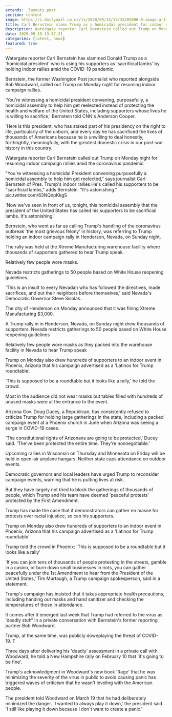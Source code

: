 ```yaml
---
extends: _layouts.post
section: content
image: https://i.dailymail.co.uk/1s/2020/09/15/13/33205090-0-image-a-11_1600172731687.jpg 
title: Carl Bernstein slams Trump as a homicidal president for indoor rallies 
description: Watergate reporter Carl Bernstein called out Trump on Monday night for resuming indoor campaign rallies amid the coronavirus pandemic. 
date: 2020-09-15-13-37-21 
categories: [latest, news] 
featured: true 
--- 
```

Watergate reporter Carl Bernstein has slammed Donald Trump as a 'homicidal president' who is using his supporters as 'sacrificial lambs' by holding indoor rallies amid the COVID-19 pandemic. 

Bernstein, the former Washington Post journalist who reported alongside Bob Woodward, called out Trump on Monday night for resuming indoor campaign rallies. 

'You're witnessing a homicidal president convening, purposefully, a homicidal assembly to help him get reelected instead of protecting the health and welfare of the United States, including supporters whose lives he is willing to sacrifice,' Bernstein told CNN's Anderson Cooper.   

'Here is this president, who has staked part of his presidency on the right to life, particularly of the unborn, and every day he has sacrificed the lives of thousands of Americans because he is unwilling to deal honestly, forthrightly, meaningfully, with the greatest domestic crisis in our post-war history in this country.

Watergate reporter Carl Bernstein called out Trump on Monday night for resuming indoor campaign rallies amid the coronavirus pandemic 

"You're witnessing a homicidal President convening purposefully a homicidal assembly to help him get reelected," says journalist Carl Bernstein of Pres. Trump's indoor rallies.He's called his supporters to be "sacrificial lambs," adds Bernstein. "It's astonishing." pic.twitter.com/63NQnpKkgS

'Now we've seen in front of us, tonight, this homicidal assembly that the president of the United States has called his supporters to be sacrificial lambs. It's astonishing.' 

Bernstein, who went as far as calling Trump's handling of the coronavirus outbreak 'the most grievous felony' in history, was referring to Trump holding an indoor campaign rally in Henderson, Nevada, on Sunday night.  

The rally was held at the Xtreme Manufacturing warehouse facility where thousands of supporters gathered to hear Trump speak. 

Relatively few people wore masks. 

Nevada restricts gatherings to 50 people based on White House reopening guidelines.

'This is an insult to every Nevadan who has followed the directives, made sacrifices, and put their neighbors before themselves,' said Nevada's Democratic Governor Steve Sisolak.

The city of Henderson on Monday announced that it was fining Xtreme Manufacturing $3,000.  

A Trump rally in in Henderson, Nevada, on Sunday night drew thousands of supporters. Nevada restricts gatherings to 50 people based on White House reopening guidelines

Relatively few people wore masks as they packed into the warehouse facility in Nevada to hear Trump speak

Trump on Monday also drew hundreds of supporters to an indoor event in Phoenix, Arizona that his campaign advertised as a 'Latinos for Trump roundtable'. 

'This is supposed to be a roundtable but it looks like a rally,' he told the crowd.

Most in the audience did not wear masks but tables filled with hundreds of unused masks were at the entrance to the event.

Arizona Gov. Doug Ducey, a Republican, has consistently refused to criticize Trump for holding large gatherings in the state, including a packed campaign event at a Phoenix church in June when Arizona was seeing a surge in COVID-19 cases.

'The constitutional rights of Arizonans are going to be protected,' Ducey said. 'The've been protected the entire time. They're nonnegotiable.' 

Upcoming rallies in Wisconsin on Thursday and Minnesota on Friday will be held in open-air airplane hangars. Neither state caps attendance on outdoor events. 

Democratic governors and local leaders have urged Trump to reconsider campaign events, warning that he is putting lives at risk. 

But they have largely not tried to block the gatherings of thousands of people, which Trump and his team have deemed 'peaceful protests' protected by the First Amendment. 

Trump has made the case that if demonstrators can gather en masse for protests over racial injustice, so can his supporters.  

Trump on Monday also drew hundreds of supporters to an indoor event in Phoenix, Arizona that his campaign advertised as a 'Latinos for Trump roundtable'

Trump told the crowd in Phoenix: 'This is supposed to be a roundtable but it looks like a rally'

'If you can join tens of thousands of people protesting in the streets, gamble in a casino, or burn down small businesses in riots, you can gather peacefully under the 1st Amendment to hear from the President of the United States,' Tim Murtaugh, a Trump campaign spokesperson, said in a statement. 

Trump's campaign has insisted that it takes appropriate health precautions, including handing out masks and hand sanitizer and checking the temperatures of those in attendance. 

It comes after it emerged last week that Trump had referred to the virus as 'deadly stuff' in a private conversation with Bernstein's former reporting partner Bob Woodward.

Trump, at the same time, was publicly downplaying the threat of COVID-19. T

Three days after delivering his 'deadly' assessment in a private call with Woodward, he told a New Hampshire rally on February 10 that 'it's going to be fine'.

Trump's acknowledgment in Woodward's new book 'Rage' that he was minimizing the severity of the virus in public to avoid causing panic has triggered waves of criticism that he wasn't leveling with the American people. 

The president told Woodward on March 19 that he had deliberately minimized the danger. 'I wanted to always play it down,' the president said. 'I still like playing it down because I don´t want to create a panic.' 


